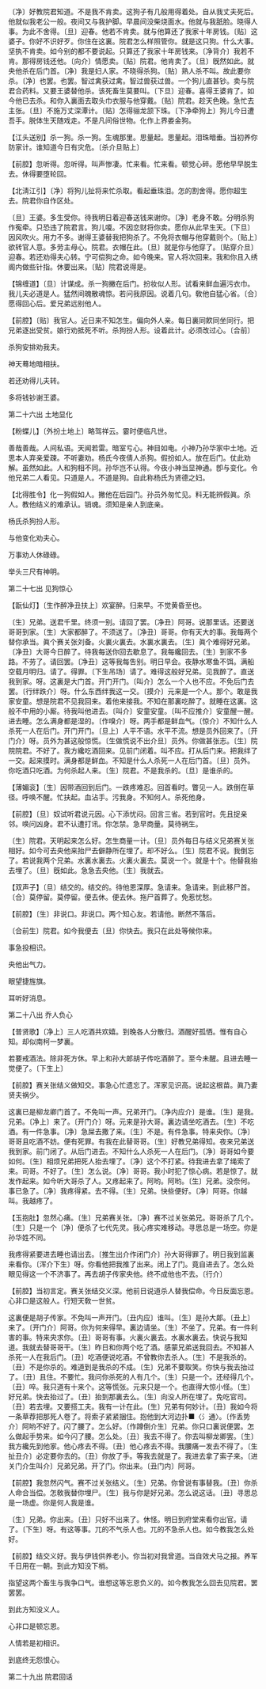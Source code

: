 <!-- { "loadSidebar": true } -->
〔净〕好教院君知道。不是我不肯卖。这狗子有几般用得着处。自从我丈夫死后。他就似我老公一般。夜间又与我护脚。早晨间没柴烧面水。他就与我舐脸。晓得人事。为此不舍得。〔旦〕迎春。他若不肯卖。就与他算还了我家十年房钱。〔贴〕这婆子。你好不识好歹。你住在这裏。院君怎么样照管你。就是这只狗。什么大事。坚执不肯卖。如今别的都不要说起。只算还了我家十年房钱来。〔净背介〕我若不肯。那得房钱还他。〔向介〕情愿卖。〔贴〕院君。他肯卖了。〔旦〕旣然如此。就央他杀在后门首。〔净〕我是妇人家。不晓得杀狗。〔贴〕熟人杀不叫。故此要你杀。〔净〕也罢。也罢。智过禽获过禽。智过兽获过兽。一个狗儿直甚钞。卖与院君合药料。又要王婆替他杀。该死畜生莫要叫。〔下旦〕迎春。喜得王婆肯了。如今他已去杀。和你入裏面去取头巾衣服与他穿戴。〔贴〕院君。趁天色晚。急忙去主张。〔旦〕不施万丈深潭计。〔贴〕怎得骊龙颔下珠。〔下净牵狗上〕狗儿今日遭吾手。脱体生天随戏走。不是凡间俗世物。化作上界娄金狗。 

【江头送别】杀一狗。杀一狗。生魂那里。思量起。思量起。泪珠暗垂。当初养你防家计。谁知道今日有灾危。〔杀介旦贴上〕 

【前腔】忽听得。忽听得。叫声惨凄。忙来看。忙来看。顿觉心碎。愿他早早脱生去。休得要堕轮回。

【北淸江引】〔净〕将狗儿扯将来忙杀取。看起垂珠泪。怎的割舍得。愿你超生去。院君你自作区处。

〔旦〕王婆。多生受你。待我明日着迎春送钱来谢你。〔净〕老身不敢。分明杀狗作寃牵。只恐违了院君言。狗儿嗄。不因恋财将你卖。愿你从此早生天。〔下旦〕因风吹火。用力不多。谢得王婆替我把狗杀了。不免将衣帽与他穿戴则个。〔贴上〕欲转官人意。多劳主母心。院君。衣帽在此。〔旦〕就是你与他穿了。〔贴穿介旦〕迎春。若还劝得夫心转。宁可偿狗之命。如今晚来。官人将次回来。我和你且入绣阁内做些针指。休要出来。〔贴〕院君说得是。 

【锦缠道】〔旦〕计谋成。杀一狗撇在后门。扮妆似人形。试看来鲜血遍污衣巾。我儿夫必道是人。猛然间魄散魂惊。若问我原因。说着几句。敎他自猛心省。〔合〕愿得回心后。爱兄弟远别他人。

【前腔】〔贴〕我官人。近日来不知怎生。偏向外人亲。每日裏同飮同坐同行。把兄弟逐出受贫。娘行劝抵死不听。杀狗扮人形。设着此计。必须改过心。〔合前〕 

杀狗安排劝我夫。



神天蓦地暗相扶。

若还劝得儿夫转。



多将钱钞谢王婆。 

第二十六出
土地显化

【粉蝶儿】〔外扮土地上〕略驾祥云。霎时便临凡世。

善哉善哉。人间私语。天闻若雷。暗室亏心。神目如电。小神乃孙华家中土地。近思本人弃亲爱疎。不听妻劝。杨氏今夜倩人杀狗。假扮如人。放在后门。仗此劝解。虽然如此。人和狗相不同。孙华岂不认得。今夜小神当显神通。卽与变化。令他兄弟二人看见。只道是人。不道是狗。自此称杨氏为贤德之妇。 

【北得胜令】化一狗假如人。撇他在后园门。孙员外匆忙见。料无能辨假眞。杀人。教他结义的难承认。销魂。须知是亲人到底亲。

杨氏杀狗扮人形。



与他变化劝夫心。

万事劝人休碌碌。



举头三尺有神明。 

第二十七出
见狗惊心

【翫仙灯】〔生作醉净丑扶上〕欢宴醉。归来早。不觉黄昏至也。

〔生〕兄弟。送君千里。终须一别。请回了罢。〔净丑〕阿哥。说那里话。还要送哥哥到家。〔生〕大家都醉了。不须送了。〔净丑〕哥哥。你有天大的事。我每两个替你承当。眞个赛关张刘备。火裏火裏去。水裏水裏去。〔生〕眞个难得好兄弟。〔净丑〕大哥今日醉了。待我每送你回去歇息了。我每纔回去。〔生〕到家不多路。不劳了。请回罢。〔净丑〕这等我每吿别。明日早会。夜静水寒鱼不饵。满船空载月明归。请了。得罪。〔下生吊场〕请了。难得这般好兄弟。见我醉了。直送我到家。呀。这裏是大门首。开门开门。〔叫介〕怎么一个人也不应。不免后门去罢。〔行绊跌介〕呀。什么东西绊我这一交。〔摸介〕元来是一个人。那个。敢是我家安童。想是院君不见我回来。着他来接我。不知在那裏吃醉了。就睡在这裏。这般不中用的小厮。待我叫他进去。〔叫介〕安童安童。〔叫不应推介〕安童醒一醒。进去睡。怎么满身都是湿的。〔作嗅介〕呀。两手都是鲜血气。〔惊介〕不知什么人杀死一人在后门。开门开门。〔旦上〕人平不语。水平不流。想是员外回来了。〔开门介〕呀。员外为甚这般惊慌。〔生做慌说不出介旦〕员外。你做甚张志。〔生〕院院院君。不好了。我方纔吃酒回来。见前门闭着。叫不应。打从后门来。把我绊了一交。起来摸时。满身都是鲜血。不知是什么人杀死一人在后门首。〔旦〕员外。你吃酒只吃酒。为何杀起人来。〔生〕院君。不是我杀的。〔旦〕是谁杀的。 

【薄媚衮】〔生〕因带酒回到后门。一跌疼难忍。回首看时。瞥见一人。跌倒在草径。呼唤不醒。忙扶起。血沾手。污我身。不知何人。杀死他身。

【前腔】〔旦〕奴试听君说元因。心下添忧闷。回言三省。若到官时。先且捉亲邻。唤问凶身。君不认遭打讯。你怎禁。急早商量。莫待祸生。

〔生〕院君。天明起来怎么好。怎生商量一计。〔旦〕员外每日与结义兄弟赛关张相好。如今可去央他来抬尸去僻静所在埋了。却不好么。〔生〕院君不说。我倒忘了。若说我两个兄弟。水裏水裏去。火裏火裏去。莫说一个。就是十个。他替我抬去埋了。〔旦〕旣如此。急急去央他。〔生〕我就去。 

【双声子】〔旦〕结交的。结交的。待他恩深厚。急请来。急请来。到此移尸首。〔合〕莫停留。莫停留。便去休。便去休。拖尸首葬了。免惹忧愁。

【前腔】〔生〕非说口。非说口。两个知心友。若请他。断然不落后。

〔合前生〕院君。如今我便去〔旦〕你快去。我只在此处等候你来。 

事急投相识。



央他出气力。

眼望捷旌旗。



耳听好消息。 

第二十八出
乔人负心

【普贤歌】〔净上〕三人吃酒共欢嬉。到晚各人分散归。酒醒好孤恓。惟有自心知。却似南柯一梦裏。

若要戒酒法。除非死方休。早上和孙大郞胡子传吃酒醉了。至今未醒。且进去睡一觉便了。〔下生上〕 

【前腔】赛关张结义做知交。事急心忙遗忘了。浑家见识高。说起这根苗。眞乃妻贤夫祸少。

这裏已是柳龙卿门首了。不免叫一声。兄弟开门。〔净内应介〕是谁。〔生〕是我。兄弟。〔净上〕来了。〔开门介〕呀。元来是孙大哥。裏边请坐吃酒去。〔生〕不吃酒。有一件急事。〔净〕急屎去撒了来。〔生〕不是。有件急事。特来央你。〔净〕哥哥且吃酒不妨。便有死罪。有我在此替哥哥。〔生〕好教兄弟得知。夜来兄弟送我到家。前门闭了。从后门进去。不知什么人杀死一人在后门。〔净〕哥哥如今要如何。〔生〕相烦兄弟把死人抬去埋了。〔净〕这个不打紧。待我进去拿了绳索了来。司哥。不好了。〔生〕怎么说。〔净〕哥哥。我小时犯了惊心病。若是惊了。就发作起来。如今听大哥杀了人。又疼起来了。阿哟。阿哟。〔生〕兄弟。没奈何。事已急了。〔净〕我疼得紧。去不得。〔生〕兄弟。快些便好。〔净〕阿哥。你越叫。我越疼了。 

【玉抱肚】忽然心痛。〔生〕兄弟赛关张。〔净〕赛不过关张弟兄。哥哥杀了几个。〔生〕只是一个〔净〕便杀了七代先灵。我心疼实难移动。寻思总是一场空。你是孙华姓不同。

我疼得紧要进去睡也请出去。〔推生出介作闭门介〕孙大哥得罪了。明日我到监裏来看你。〔浑介下生〕呀。你看他把我推了出来。闭上了门。竟自进去了。怎么处眼见得这一个不济事了。再去胡子传家央他。终不成他也不去。〔行介〕 

【前腔】当初言定。赛关张结交义深。他前日说道杀人替我偿命。今日反面忘恩。心非口是这般人。行短天敎一世贫。

这裏便是胡子传家。不免叫一声开门。〔丑内应〕谁叫。〔生〕是孙大郞。〔丑上〕来了。〔开门介〕阿哥。你为何来得早。裏边请坐。〔生〕不坐了。兄弟。有一件利害的事。特来央求你。〔丑〕哥哥有事。火裏火裏去。水裏水裏去。快说与我知道。我就去替哥哥干。〔生〕昨日和你两个吃了酒。感蒙兄弟送我回去。不知甚人杀死一人在我后门。〔丑〕吃酒便说吃酒。不曾教你去杀人。〔生〕不是我杀的。〔丑〕不是你杀的。难道到是我杀的不成。〔生〕兄弟不要取笑。你快与我去抬过了。〔丑〕且住。不要忙。我问你杀死的人有几个。〔生〕只是一个。还经得几个。〔丑〕啐。我只道有十来个。这等慌张。元来只是一个。也直得大惊小怪。〔生〕好兄弟。快去抬过了。〔丑〕抬到那裏去么。〔生〕向没人所在埋了。免吃官司。〔丑〕若去埋。又要搭工夫。我有一计在此。〔生〕兄弟有何妙计。〔丑〕我如今将一条草荐把那死人卷了。将索子紧紧捆住。抱他到大河边扑■〈氵通〉。〔作丢势介〕阿哟不好了。闪了腰了。怎么好。〔作蹲倒介生〕兄弟。你只口裏说便罢。怎么做起手势来。如今闪了腰。怎么处。〔丑〕我去不得了。你去叫柳龙卿罢。〔生〕我方纔先到他家。他心疼去不得。〔丑〕他心疼去不得。我腰痛一发去不得了。〔生扯丑介〕必定要你去的。〔丑〕你放了手。等我去就是了。我进去拿了索子来。〔进关门介生叫介〕兄弟兄弟。开了门。你出来。〔丑门内〕阿哥。 

【前腔】我忽然闪气。赛不过关张结义。〔生〕兄弟。你曾说有事替我。〔丑〕你杀人命合当偿。怎敎我替你埋尸。〔生〕我与你是好兄弟。怎么说这话。〔丑〕寻思总是一场虚。你是何人我是谁。

〔生〕兄弟。你出来。〔丑〕只好不出来了。休怪。明日到府堂来看你出官。请了。〔下生〕呀。有这等事。兀的不气杀人也。兀的不急杀人也。如今教我怎么处好。 

【前腔】结交义好。我与伊钱供养老小。你当初对我曾道。当自效犬马之报。养军千日用在一朝。到此方知没下梢。

指望这两个畜生与我争口气。谁想这等忘恩负义的。如今教我怎么回去见院君。罢罢罢。 

到此方知没义人。



心非口是顿忘恩。

人情若是初相识。



到底终无怨恨心。 

第二十九出
院君回话

